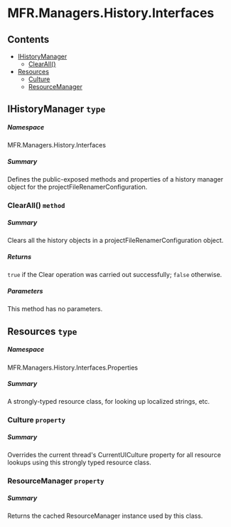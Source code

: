<a name='assembly'></a>
# MFR.Managers.History.Interfaces

## Contents

- [IHistoryManager](#T-MFR-Managers-History-Interfaces-IHistoryManager 'MFR.Managers.History.Interfaces.IHistoryManager')
  - [ClearAll()](#M-MFR-Managers-History-Interfaces-IHistoryManager-ClearAll 'MFR.Managers.History.Interfaces.IHistoryManager.ClearAll')
- [Resources](#T-MFR-Managers-History-Interfaces-Properties-Resources 'MFR.Managers.History.Interfaces.Properties.Resources')
  - [Culture](#P-MFR-Managers-History-Interfaces-Properties-Resources-Culture 'MFR.Managers.History.Interfaces.Properties.Resources.Culture')
  - [ResourceManager](#P-MFR-Managers-History-Interfaces-Properties-Resources-ResourceManager 'MFR.Managers.History.Interfaces.Properties.Resources.ResourceManager')

<a name='T-MFR-Managers-History-Interfaces-IHistoryManager'></a>
## IHistoryManager `type`

##### Namespace

MFR.Managers.History.Interfaces

##### Summary

Defines the public-exposed methods and properties of a history manager
object for the projectFileRenamerConfiguration.

<a name='M-MFR-Managers-History-Interfaces-IHistoryManager-ClearAll'></a>
### ClearAll() `method`

##### Summary

Clears all the history objects in a projectFileRenamerConfiguration object.

##### Returns

`true` if the Clear operation was carried out
successfully; `false` otherwise.

##### Parameters

This method has no parameters.

<a name='T-MFR-Managers-History-Interfaces-Properties-Resources'></a>
## Resources `type`

##### Namespace

MFR.Managers.History.Interfaces.Properties

##### Summary

A strongly-typed resource class, for looking up localized strings, etc.

<a name='P-MFR-Managers-History-Interfaces-Properties-Resources-Culture'></a>
### Culture `property`

##### Summary

Overrides the current thread's CurrentUICulture property for all
  resource lookups using this strongly typed resource class.

<a name='P-MFR-Managers-History-Interfaces-Properties-Resources-ResourceManager'></a>
### ResourceManager `property`

##### Summary

Returns the cached ResourceManager instance used by this class.
